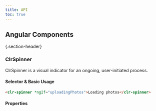 ```yaml
---
title: API
toc: true
---
```


## Angular Components

{.section-header}

### ClrSpinner

ClrSpinner is a visual indicator for an ongoing, user-initiated process.

#### Selector & Basic Usage

```html
<clr-spinner *ngIf="uploadingPhotos">Loading photos</clr-spinner>
```

#### Properties

<DocComponentApi component="ClrSpinner" item="bindings" />
